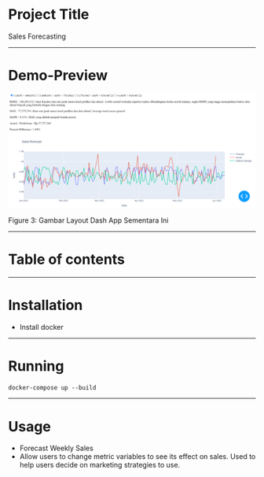 # Project Title

Sales Forecasting

---

# Demo-Preview

![Figure 3: Gambar Layout Dash App Sementara Ini](docs/assets/dash_app_rr.png)

Figure 3: Gambar Layout Dash App Sementara Ini

---

# Table of contents

---

# Installation

- Install docker

---

# Running

```docker
docker-compose up --build
```

---

# Usage

- Forecast Weekly Sales
- Allow users to change metric variables to see its effect on sales. Used to help users decide on marketing strategies to use.
